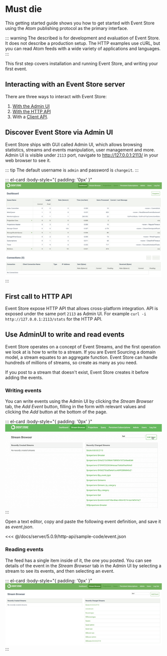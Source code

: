 # Must die

This getting started guide shows you how to get started with Event Store using the Atom publishing protocol as the primary interface. 

::: warning
The described is for development and evaluation of Event Store. It does not describe a production setup. The HTTP examples use cURL, but you can read Atom feeds with a wide variety of applications and languages.
:::

This first step covers installation and running Event Store, and writing your first event.

## Interacting with an Event Store server

There are three ways to interact with Event Store:

1.  [With the Admin UI](../admin-ui.md)
2.  [With the HTTP API](../../http-api/README.md)
3.  With a [Client API](../which-api-sdk.md).

## Discover Event Store via Admin UI

Event Store ships with GUI called Admin UI, which allows browsing statistics, streams and events manipulation, user management and more. Admin UI is visible under `2113` port, navigate to <http://127.0.0.1:2113/> in your web browser to see it.

::: tip
The default username is `admin` and password is `changeit`.
:::

::: el-card :body-style="{ padding: '0px' }" 
![The Admin UI Dashboard](../images/es-web-admin-dashboard.png)
:::

## First call to HTTP API

Event Store expose HTTP API that allows cross-platform integration. API is exposed under the same port `2113` as Admin UI. For example `curl -i http://127.0.0.1:2113/stats` for the HTTP API.

## Use AdminUI to write and read events

Event Store operates on a concept of Event Streams, and the first operation we look at is how to write to a stream. If you are Event Sourcing a domain model, a stream equates to an aggregate function. Event Store can handle hundreds of millions of streams, so create as many as you need.

If you post to a stream that doesn't exist, Event Store creates it before adding the events.

### Writing events

You can write events using the Admin UI by clicking the _Stream Browser_ tab, the _Add Event_ button, filling in the form with relevant values and clicking the _Add_ button at the bottom of the page.

::: el-card :body-style="{ padding: '0px' }" 
![Creating an event with the Admin UI interface](./images/getting-started-add-event.gif)
:::

Open a text editor, copy and paste the following event definition, and save it as _event.json_.

<<< @/docs/server/5.0.9/http-api/sample-code/event.json

### Reading events

The feed has a single item inside of it, the one you posted. You can see details of the event in the _Stream Browser_ tab in the Admin UI by selecting a stream to see its events, and then selecting an event.

::: el-card :body-style="{ padding: '0px' }" 
![The Admin UI Dashboard](../images/es-web-admin-stream-browser.png)
:::
